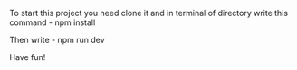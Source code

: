 To start this project you need clone it and in terminal of directory write this command - npm install

Then write - npm run dev

Have fun!
